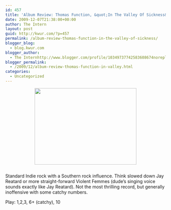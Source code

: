 ```yaml
---
id: 457
title: 'Album Review: Thomas Function, &quot;In The Valley Of Sickness&quot;'
date: 2009-12-07T21:38:00+00:00
author: The Intern
layout: post
guid: http://kwur.com/?p=457
permalink: /album-review-thomas-function-in-the-valley-of-sickness/
blogger_blog:
  - blog.kwur.com
blogger_author:
  - The Internhttp://www.blogger.com/profile/10349737742583608674noreply@blogger.com
blogger_permalink:
  - /2009/12/album-review-thomas-function-in-valley.html
categories:
  - Uncategorized
---
```

<div class="pf-content">
  <p>
    <a onblur="try {parent.deselectBloggerImageGracefully();} catch(e) {}" href="http://www.kwur.com/blog/uploaded_images/DeathValley_Artist1-716187.JPG"><img style="display:block; margin:0px auto 10px; text-align:center;cursor:pointer; cursor:hand;width: 320px; height: 240px;" src="http://www.kwur.com/blog/uploaded_images/DeathValley_Artist1-716023.JPG" border="0" alt="" /></a><br />Standard Indie rock with a Southern rock influence. Think slowed down Jay Reatard or more straight-forward Violent Femmes (dude&#8217;s singing voice sounds exactly like Jay Reatard). Not the most thrilling record, but generally inoffensive with some catchy numbers.
  </p>
  
  <p>
    Play: 1,2,3, 6+ (catchy), 10
  </p>
</div>
